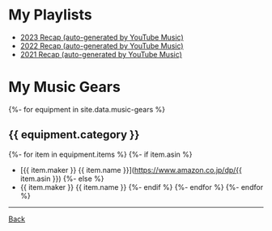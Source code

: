 # My Playlists

- [2023 Recap (auto-generated by YouTube Music)](https://music.youtube.com/playlist?list=LRYRlNJgs0v-R6mFW1BCdBtza65AO-u3YlMro&si=Y3n7inC5qDSXvSbw)
- [2022 Recap (auto-generated by YouTube Music)](https://music.youtube.com/playlist?list=LRYRx6-z5i4BMocY1WNHE3kV-N83PUPV6HLrN&feature=share)
- [2021 Recap (auto-generated by YouTube Music)](https://music.youtube.com/playlist?list=LRYRFr7DjYB05gI0LpMs3rZMCXo6YE1nRPEVA&feature=share)

# My Music Gears
{%- for equipment in site.data.music-gears %}
## {{ equipment.category }}
{%- for item in equipment.items %}
{%- if item.asin %}
- [{{ item.maker }} {{ item.name }}](https://www.amazon.co.jp/dp/{{ item.asin }})
{%- else %}
- {{ item.maker }} {{ item.name }}
{%- endif %}
{%- endfor %}
{%- endfor %}

---

[Back](/)

